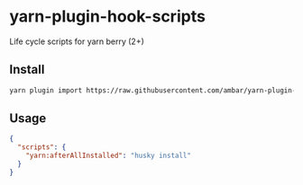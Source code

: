 # yarn-plugin-hook-scripts

Life cycle scripts for yarn berry (2+)

## Install

```bash
yarn plugin import https://raw.githubusercontent.com/ambar/yarn-plugin-hook-scripts/main/index.js
```

## Usage

```json
{
  "scripts": {
    "yarn:afterAllInstalled": "husky install"
  }
}
```
